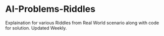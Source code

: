 #  AI-Problems-Riddles
Explaination for various Riddles from Real World scenario along with code for solution.
Updated Weekly.
